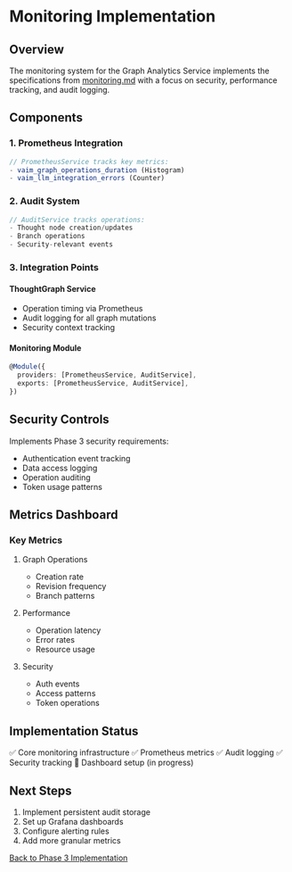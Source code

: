 # Monitoring Implementation

## Overview

The monitoring system for the Graph Analytics Service implements the specifications from [monitoring.md](../monitoring.md) with a focus on security, performance tracking, and audit logging.

## Components

### 1. Prometheus Integration
```typescript
// PrometheusService tracks key metrics:
- vaim_graph_operations_duration (Histogram)
- vaim_llm_integration_errors (Counter)
```

### 2. Audit System
```typescript
// AuditService tracks operations:
- Thought node creation/updates
- Branch operations
- Security-relevant events
```

### 3. Integration Points

#### ThoughtGraph Service
- Operation timing via Prometheus
- Audit logging for all graph mutations
- Security context tracking

#### Monitoring Module
```typescript
@Module({
  providers: [PrometheusService, AuditService],
  exports: [PrometheusService, AuditService],
})
```

## Security Controls

Implements Phase 3 security requirements:
- Authentication event tracking
- Data access logging
- Operation auditing
- Token usage patterns

## Metrics Dashboard

### Key Metrics
1. Graph Operations
   - Creation rate
   - Revision frequency
   - Branch patterns
   
2. Performance
   - Operation latency
   - Error rates
   - Resource usage

3. Security
   - Auth events
   - Access patterns
   - Token operations

## Implementation Status

✅ Core monitoring infrastructure
✅ Prometheus metrics
✅ Audit logging
✅ Security tracking
🔄 Dashboard setup (in progress)

## Next Steps

1. Implement persistent audit storage
2. Set up Grafana dashboards
3. Configure alerting rules
4. Add more granular metrics

[Back to Phase 3 Implementation](../../../phases/phase3.md)